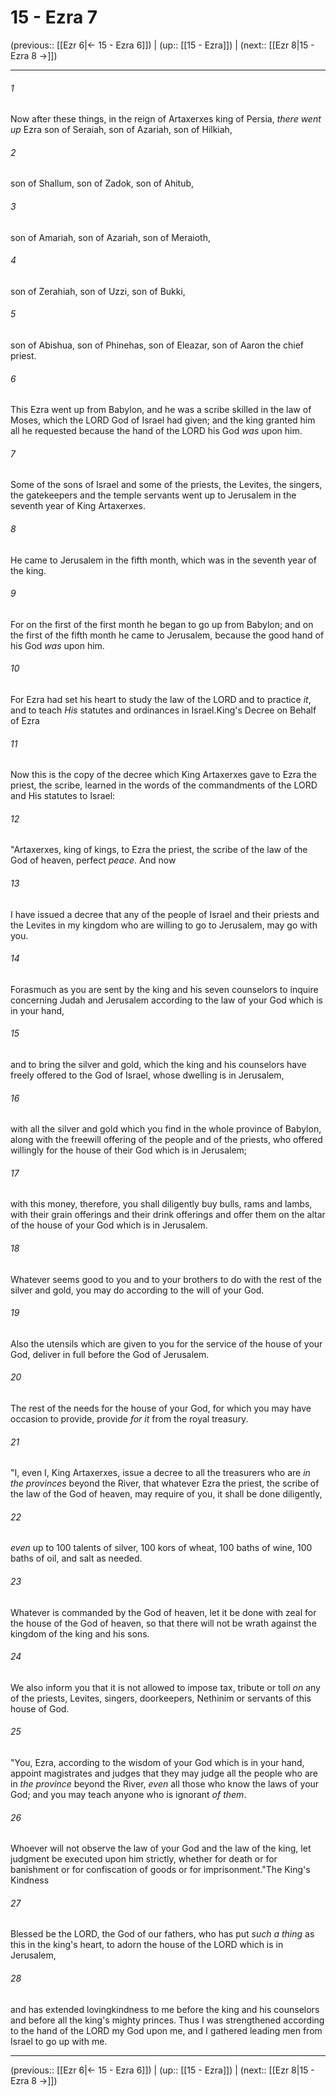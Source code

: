 # 15 - Ezra 7

(previous:: [[Ezr 6|← 15 - Ezra 6]]) | (up:: [[15 - Ezra]]) | (next:: [[Ezr 8|15 - Ezra 8 →]])

***


###### 1 
Now after these things, in the reign of Artaxerxes king of Persia, _there went up_ Ezra son of Seraiah, son of Azariah, son of Hilkiah, 

###### 2 
son of Shallum, son of Zadok, son of Ahitub, 

###### 3 
son of Amariah, son of Azariah, son of Meraioth, 

###### 4 
son of Zerahiah, son of Uzzi, son of Bukki, 

###### 5 
son of Abishua, son of Phinehas, son of Eleazar, son of Aaron the chief priest. 

###### 6 
This Ezra went up from Babylon, and he was a scribe skilled in the law of Moses, which the LORD God of Israel had given; and the king granted him all he requested because the hand of the LORD his God _was_ upon him. 

###### 7 
Some of the sons of Israel and some of the priests, the Levites, the singers, the gatekeepers and the temple servants went up to Jerusalem in the seventh year of King Artaxerxes. 

###### 8 
He came to Jerusalem in the fifth month, which was in the seventh year of the king. 

###### 9 
For on the first of the first month he began to go up from Babylon; and on the first of the fifth month he came to Jerusalem, because the good hand of his God _was_ upon him. 

###### 10 
For Ezra had set his heart to study the law of the LORD and to practice _it_, and to teach _His_ statutes and ordinances in Israel.King's Decree on Behalf of Ezra 

###### 11 
Now this is the copy of the decree which King Artaxerxes gave to Ezra the priest, the scribe, learned in the words of the commandments of the LORD and His statutes to Israel: 

###### 12 
"Artaxerxes, king of kings, to Ezra the priest, the scribe of the law of the God of heaven, perfect _peace_. And now 

###### 13 
I have issued a decree that any of the people of Israel and their priests and the Levites in my kingdom who are willing to go to Jerusalem, may go with you. 

###### 14 
Forasmuch as you are sent by the king and his seven counselors to inquire concerning Judah and Jerusalem according to the law of your God which is in your hand, 

###### 15 
and to bring the silver and gold, which the king and his counselors have freely offered to the God of Israel, whose dwelling is in Jerusalem, 

###### 16 
with all the silver and gold which you find in the whole province of Babylon, along with the freewill offering of the people and of the priests, who offered willingly for the house of their God which is in Jerusalem; 

###### 17 
with this money, therefore, you shall diligently buy bulls, rams and lambs, with their grain offerings and their drink offerings and offer them on the altar of the house of your God which is in Jerusalem. 

###### 18 
Whatever seems good to you and to your brothers to do with the rest of the silver and gold, you may do according to the will of your God. 

###### 19 
Also the utensils which are given to you for the service of the house of your God, deliver in full before the God of Jerusalem. 

###### 20 
The rest of the needs for the house of your God, for which you may have occasion to provide, provide _for it_ from the royal treasury. 

###### 21 
"I, even I, King Artaxerxes, issue a decree to all the treasurers who are _in the provinces_ beyond the River, that whatever Ezra the priest, the scribe of the law of the God of heaven, may require of you, it shall be done diligently, 

###### 22 
_even_ up to 100 talents of silver, 100 kors of wheat, 100 baths of wine, 100 baths of oil, and salt as needed. 

###### 23 
Whatever is commanded by the God of heaven, let it be done with zeal for the house of the God of heaven, so that there will not be wrath against the kingdom of the king and his sons. 

###### 24 
We also inform you that it is not allowed to impose tax, tribute or toll _on_ any of the priests, Levites, singers, doorkeepers, Nethinim or servants of this house of God. 

###### 25 
"You, Ezra, according to the wisdom of your God which is in your hand, appoint magistrates and judges that they may judge all the people who are in _the province_ beyond the River, _even_ all those who know the laws of your God; and you may teach anyone who is ignorant _of them_. 

###### 26 
Whoever will not observe the law of your God and the law of the king, let judgment be executed upon him strictly, whether for death or for banishment or for confiscation of goods or for imprisonment."The King's Kindness 

###### 27 
Blessed be the LORD, the God of our fathers, who has put _such a thing_ as this in the king's heart, to adorn the house of the LORD which is in Jerusalem, 

###### 28 
and has extended lovingkindness to me before the king and his counselors and before all the king's mighty princes. Thus I was strengthened according to the hand of the LORD my God upon me, and I gathered leading men from Israel to go up with me.

***

(previous:: [[Ezr 6|← 15 - Ezra 6]]) | (up:: [[15 - Ezra]]) | (next:: [[Ezr 8|15 - Ezra 8 →]])

